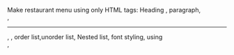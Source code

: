 Make restaurant menu using only HTML tags:
Heading , paragraph, <br>, <hr> , <marque>, order list,unorder list, Nested list,
font styling, using<div>,
